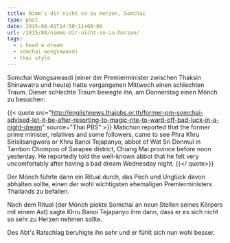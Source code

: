 ```yaml
---
title: Nimm’s dir nicht so zu Herzen, Somchai
type: post
date: 2015-08-01T14:50:11+00:00
url: /2015/08/nimms-dir-nicht-so-zu-herzen/
tags:
  - i head a dream
  - somchai wongsawasdi
  - thai style
---
```


Somchai Wongsawasdi (einer der Premierminister zwischen Thaksin Shinawatra und heute) hatte vergangenen Mittwoch einen schlechten Traum. Dieser schlechte Traum bewegte ihn, am Donnerstag einen Mönch zu besuchen:


{{< quote src="http://englishnews.thaipbs.or.th/former-pm-somchai-advised-let-it-be-after-resorting-to-magic-rite-to-ward-off-bad-luck-in-a-night-dream" source="Thai PBS" >}}
Matichon reported that the former prime minister, relatives and some followers, came to see Phra Khru Sirisilsangwora or Khru Banoi Tejapanyo, abbot of Wat Sri Donmul in Tambon Chompoo of Sarapee district, Chiang Mai province before noon yesterday. He reportedly told the well-known abbot that he felt very uncomfortably after having a bad dream Wednesday night.
{{</ quote>}}

Der Mönch führte dann ein Ritual durch, das Pech und Unglück davon abhalten sollte, einen der wohl wichtigsten ehemaligen Premierministers Thailands zu befallen.

Nach dem Ritual (der Mönch piekte Somchai an neun Stellen seines Körpers mit einem Ast) sagte Khru Banoi Tejapanyo ihm dann, dass er es sich nicht so sehr zu Herzen nehmen sollte.

Des Abt's Ratschlag beruhigte ihn sehr und er fühlt sich nun wohl besser.
